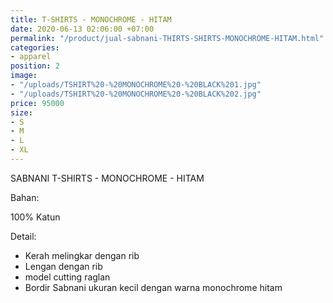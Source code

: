 ```yaml
---
title: T-SHIRTS - MONOCHROME - HITAM
date: 2020-06-13 02:06:00 +07:00
permalink: "/product/jual-sabnani-THIRTS-SHIRTS-MONOCHROME-HITAM.html"
categories:
- apparel
position: 2
image:
- "/uploads/TSHIRT%20-%20MONOCHROME%20-%20BLACK%201.jpg"
- "/uploads/TSHIRT%20-%20MONOCHROME%20-%20BLACK%202.jpg"
price: 95000
size:
- S
- M
- L
- XL
---
```


SABNANI
T-SHIRTS - MONOCHROME - HITAM

Bahan:

100% Katun

Detail:

- Kerah melingkar dengan rib
- Lengan dengan rib
- model cutting raglan
- Bordir Sabnani ukuran kecil dengan warna monochrome hitam